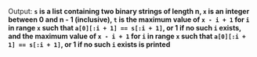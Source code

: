 Output: **`s` is a list containing two binary strings of length n, `x` is an integer between 0 and n - 1 (inclusive), `t` is the maximum value of `x - i + 1` for `i` in range `x` such that `a[0][:i + 1] == s[:i + 1]`, or 1 if no such `i` exists, and the maximum value of `x - i + 1` for `i` in range `x` such that `a[0][:i + 1] == s[:i + 1]`, or 1 if no such `i` exists is printed**
